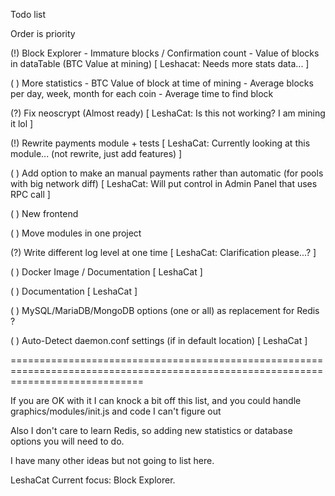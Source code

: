 Todo list

Order is priority

(!) Block Explorer
    - Immature blocks / Confirmation count
    - Value of blocks in dataTable (BTC Value at mining) [ Leshacat: Needs more stats data... ]

( ) More statistics 
    - BTC Value of block at time of mining
    - Average blocks per day, week, month for each coin
    - Average time to find block
    
(?) Fix neoscrypt (Almost ready) [ LeshaCat: Is this not working? I am mining it lol ] 

(!) Rewrite payments module + tests [ LeshaCat: Currently looking at this module... (not rewrite, just add features) ]

( ) Add option to make an manual payments rather than automatic (for pools with big network diff) [ LeshaCat: Will put control in Admin Panel that uses RPC call ]

( ) New frontend 

( ) Move modules in one project 

(?) Write different log level at one time [ LeshaCat: Clarification please...? ]

( ) Docker Image / Documentation [ LeshaCat ]

( ) Documentation [ LeshaCat ]

( ) MySQL/MariaDB/MongoDB options (one or all) as replacement for Redis ?

( ) Auto-Detect daemon.conf settings (if in default location) [ LeshaCat ]


===================================================================================================================================


If you are OK with it I can knock a bit off this list, and you could handle graphics/modules/init.js and code I can't figure out

Also I don't care to learn Redis, so adding new statistics or database options you will need to do.

I have many other ideas but not going to list here.

LeshaCat Current focus: Block Explorer.
